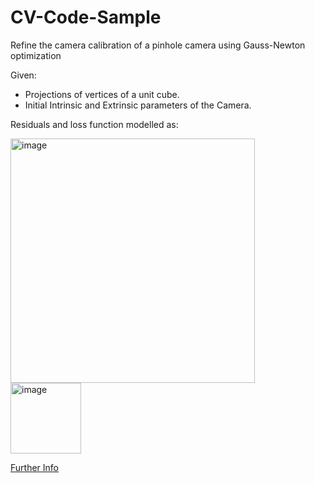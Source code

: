 # CV-Code-Sample

Refine the camera calibration of a pinhole camera using Gauss-Newton optimization

Given: 
 - Projections of vertices of a unit cube. 
 - Initial Intrinsic and Extrinsic parameters of the Camera.

Residuals and loss function modelled as:

<img width="391" alt="image" src="https://github.com/spriya20/CV-Code-Sample/assets/16751941/48e4dc13-1fa4-480a-b051-75b337601262">
<img width="113" alt="image" src="https://github.com/spriya20/CV-Code-Sample/assets/16751941/6c350449-55d0-4388-abc4-295f58085315">





[Further Info](https://domjudge.cvg.cit.tum.de/team/problems/31/text)

